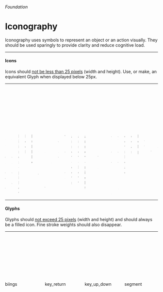 <h6 class="subtitle is-5 has-text-grey has-text-weight-semibold">Foundation</h6><h1 class="title is-1 has-text-weight-bold">Iconography</h1>
<p class="subtitle is-5">
    <span class="has-text-weight-semibold">Iconography</span> uses symbols to represent an object or an action visually. They should be used sparingly to provide clarity and reduce cognitive load.
</p>

<hr class="is-large is-visible">

<h4 class="title is-4">Icons</h4>

Icons should <u>not be less than 25 pixels</u> (width and height). Use, or make, an equivalent Glyph when displayed below 25px.

<hr class="is-small">

<div class="columns is-multiline is-mobile is-size-7 has-text-centered has-text-weight-semibold is-monospace has-text-grey-dark">
    <div class="column is-one-third-mobile is-one-fifth-tablet"><div class="box is-bordered is-relaxed"><svg class="icon is-medium"><use xlink:href="media/bds-icons.min.svg#biings-care"></use></svg></div>biings-care</div>
    <div class="column is-one-third-mobile is-one-fifth-tablet"><div class="box is-bordered is-relaxed"><svg class="icon is-medium"><use xlink:href="media/bds-icons.min.svg#biings-claim"></use></svg></div>biings-claim</div>
    <div class="column is-one-third-mobile is-one-fifth-tablet"><div class="box is-bordered is-relaxed"><svg class="icon is-medium"><use xlink:href="media/bds-icons.min.svg#biings-pilot"></use></svg></div>biings-pilot</div>
    <div class="column is-one-third-mobile is-one-fifth-tablet"><div class="box is-bordered is-relaxed"><svg class="icon is-medium"><use xlink:href="media/bds-icons.min.svg#book"></use></svg></div>book</div>
    <div class="column is-one-third-mobile is-one-fifth-tablet"><div class="box is-bordered is-relaxed"><svg class="icon is-medium"><use xlink:href="media/bds-icons.min.svg#bubble"></use></svg></div>bubble</div>
    <div class="column is-one-third-mobile is-one-fifth-tablet"><div class="box is-bordered is-relaxed"><svg class="icon is-medium"><use xlink:href="media/bds-icons.min.svg#chevron_down"></use></svg></div>chevron_down</div>
    <div class="column is-one-third-mobile is-one-fifth-tablet"><div class="box is-bordered is-relaxed"><svg class="icon is-medium"><use xlink:href="media/bds-icons.min.svg#legal-proof"></use></svg></div>legal-proof</div>
    <div class="column is-one-third-mobile is-one-fifth-tablet"><div class="box is-bordered is-relaxed"><svg class="icon is-medium"><use xlink:href="media/bds-icons.min.svg#medical"></use></svg></div>medical</div>
    <div class="column is-one-third-mobile is-one-fifth-tablet"><div class="box is-bordered is-relaxed"><svg class="icon is-medium"><use xlink:href="media/bds-icons.min.svg#person"></use></svg></div>person</div>
    <div class="column is-one-third-mobile is-one-fifth-tablet"><div class="box is-bordered is-relaxed"><svg class="icon is-medium"><use xlink:href="media/bds-icons.min.svg#timelines"></use></svg></div>timelines</div>
    <div class="column is-one-third-mobile is-one-fifth-tablet"><div class="box is-bordered is-relaxed"><svg class="icon is-medium"><use xlink:href="media/bds-icons.min.svg#arrow-down"></use></svg></div>arrow-down</div>
    <div class="column is-one-third-mobile is-one-fifth-tablet"><div class="box is-bordered is-relaxed"><svg class="icon is-medium"><use xlink:href="media/bds-icons.min.svg#arrow-left"></use></svg></div>arrow-left</div>
    <div class="column is-one-third-mobile is-one-fifth-tablet"><div class="box is-bordered is-relaxed"><svg class="icon is-medium"><use xlink:href="media/bds-icons.min.svg#arrow-right"></use></svg></div>arrow-right</div>
    <div class="column is-one-third-mobile is-one-fifth-tablet"><div class="box is-bordered is-relaxed"><svg class="icon is-medium"><use xlink:href="media/bds-icons.min.svg#arrow-up"></use></svg></div>arrow-up</div>
    <div class="column is-one-third-mobile is-one-fifth-tablet"><div class="box is-bordered is-relaxed"><svg class="icon is-medium"><use xlink:href="media/bds-icons.min.svg#briefcase"></use></svg></div>briefcase</div>
    <div class="column is-one-third-mobile is-one-fifth-tablet"><div class="box is-bordered is-relaxed"><svg class="icon is-medium"><use xlink:href="media/bds-icons.min.svg#check"></use></svg></div>check</div>
    <div class="column is-one-third-mobile is-one-fifth-tablet"><div class="box is-bordered is-relaxed"><svg class="icon is-medium"><use xlink:href="media/bds-icons.min.svg#circle-minus"></use></svg></div>circle-minus</div>
    <div class="column is-one-third-mobile is-one-fifth-tablet"><div class="box is-bordered is-relaxed"><svg class="icon is-medium"><use xlink:href="media/bds-icons.min.svg#circle-plus"></use></svg></div>circle-plus</div>
    <div class="column is-one-third-mobile is-one-fifth-tablet"><div class="box is-bordered is-relaxed"><svg class="icon is-medium"><use xlink:href="media/bds-icons.min.svg#download"></use></svg></div>download</div>
    <div class="column is-one-third-mobile is-one-fifth-tablet"><div class="box is-bordered is-relaxed"><svg class="icon is-medium"><use xlink:href="media/bds-icons.min.svg#gear"></use></svg></div>gear</div>
    <div class="column is-one-third-mobile is-one-fifth-tablet"><div class="box is-bordered is-relaxed"><svg class="icon is-medium"><use xlink:href="media/bds-icons.min.svg#help"></use></svg></div>help</div>
    <div class="column is-one-third-mobile is-one-fifth-tablet"><div class="box is-bordered is-relaxed"><svg class="icon is-medium"><use xlink:href="media/bds-icons.min.svg#off"></use></svg></div>off</div>
    <div class="column is-one-third-mobile is-one-fifth-tablet"><div class="box is-bordered is-relaxed"><svg class="icon is-medium"><use xlink:href="media/bds-icons.min.svg#prefs"></use></svg></div>prefs</div>
    <div class="column is-one-third-mobile is-one-fifth-tablet"><div class="box is-bordered is-relaxed"><svg class="icon is-medium"><use xlink:href="media/bds-icons.min.svg#search"></use></svg></div>search</div>
</div>

<hr class="is-large is-visible">

<h4 class="title is-4">Glyphs</h4>

Glyphs should <u>not exceed 25 pixels</u> (width and height) and should always be a filled icon. Fine stroke weights should also disappear.

<hr class="is-small">

<div class="columns is-multiline is-mobile is-size-7 has-text-centered has-text-weight-semibold is-monospace has-text-grey-dark">
    <div class="column is-one-third-mobile is-one-fifth-tablet"><div class="box is-bordered is-relaxed"><svg class="icon has-fill-black-ter"><use xlink:href="media/bds-icons.min.svg#biings"></use></svg></div>biings</div>
    <div class="column is-one-third-mobile is-one-fifth-tablet"><div class="box is-bordered is-relaxed"><svg class="icon has-fill-black-ter"><use xlink:href="media/bds-icons.min.svg#key_return"></use></svg></div>key_return</div>
    <div class="column is-one-third-mobile is-one-fifth-tablet"><div class="box is-bordered is-relaxed"><svg class="icon has-fill-black-ter"><use xlink:href="media/bds-icons.min.svg#key_up_down"></use></svg></div>key_up_down</div>
    <div class="column is-one-third-mobile is-one-fifth-tablet"><div class="box is-bordered is-relaxed"><svg class="icon has-fill-black-ter"><use xlink:href="media/bds-icons.min.svg#segment"></use></svg></div>segment</div>
</div>